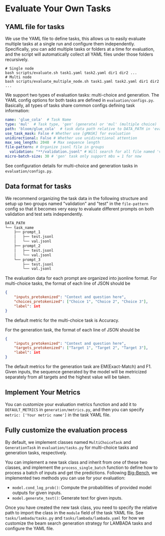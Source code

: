# Evaluate Your Own Tasks

## YAML file for tasks

We use the YAML file to define tasks, this allows us to easily evaluate multiple tasks at a single run and configure them independently. Specifically, you can add multiple tasks or folders  at a time for evaluation, and the script will automatically collect all YAML files under those folders recursively.

```
# Single node
bash scripts/evaluate.sh task1.yaml task2.yaml dir1 dir2 ...
# Multi node
bash scripts/evaluate_multiple_node.sh task1.yaml task2.yaml dir1 dir2 ...
```

We support two types of evaluation tasks: multi-choice and generation. The YAML config options for both tasks are defined in `evaluation/configs.py`. Basically, all types of tasks share common configs defining task information:

```yaml
name: 'glue_cola'  # Task Name
type: 'mul'  # Task type, 'gen' (generate) or 'mul' (multiple choice)
path: 'bloom/glue_cola'  # task data path relative to DATA_PATH in 'evaluate.sh'
use_task_mask: False # Whether use [gMASK] for evaluation
unidirectional: False # Whether use unidirectional attention
max_seq_length: 2048  # Max sequence length
file-pattern: # Organize jsonl file in groups
  validation: "**/validation.jsonl" # Will search for all file named 'validation.jsonl' in `DATA_PATH/bloom/glue_cola` using glob.glob()
micro-batch-size: 30 # 'gen' task only support mbs = 1 for now
```

See configuration details for multi-choice and generation tasks in `evaluation/configs.py`.

## Data format for tasks

We recommend organizing the task data in the following structure and setup up two groups named "validation" and "test" in the `file-pattern` config so that it becomes very easy to evaluate different prompts on both validation and test sets independently.

```bash
DATA_PATH
└── task_name
    ├── prompt_1
    │   ├── test.jsonl
    │   └── val.jsonl
    ├── prompt_2
    │   ├── test.jsonl
    │   └── val.jsonl
    └── prompt_3
        ├── test.jsonl
        └── val.jsonl
```

The evaluation data for each prompt are organized into jsonline format. For multi-choice tasks, the format of each line of JSON should be

```json
{
    "inputs_pretokenized": "Context and question here",
    "choices_pretokenized": ["Choice 1", "Choice 2", "Choice 3"],
    "label": int
}
```

The default metric for the multi-choice task is Accuracy.

For the generation task, the format of each line of JSON should be

```json
{
    "inputs_pretokenized": "Context and question here",
    "targets_pretokenized": ["Target 1", "Target 2", "Target 3"],
    "label": int
}
```

The default metrics for the generation task are EM(Exact-Match) and F1. Given inputs, the sequence generated by the model will be metricized separately from all targets and the highest value will be taken.


## Implement Your Metrics

You can customize your evaluation metrics function and add it to `DEFAULT_METRICS` in `generation/metrics.py`, and then you can specify `metric: ['Your metric name']` in the task YAML file.

## Fully customize the evaluation process

By default, we implement classes named `MultiChoiceTask` and `GenerationTask` in `evaluation/tasks.py` for multi-choice tasks and generation tasks, respectively. 

You can implement a new task class and inherit from one of these two classes, and implement the `process_single_batch` function to define how to process a batch of inputs and get the predictions. Following [Big-Bench](https://github.com/google/BIG-bench/#creating-the-task), we implemented two methods you can use for your evaluation:

- `model.cond_log_prob()`: Compute the probabilities of provided model outputs for given inputs.
- `model.generate_text()`: Generate text for given inputs.

Once you have created the new task class, you need to specify the relative path to import the class in the `module` field of the task YAML file.  See `tasks/lambada/tasks.py` and `tasks/lambada/lambada.yaml` for how we customize the beam search generation strategy for LAMBADA tasks and configure the YAML file.
